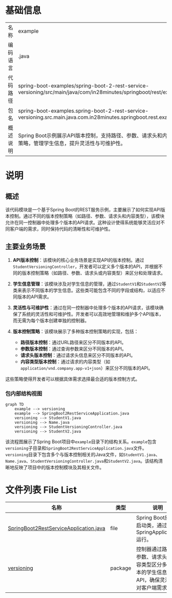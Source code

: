 # 基础信息

|      |      |
|------|------|
| 名称 | example |
| 编码语言 | .java |
| 代码路径 | spring-boot-examples/spring-boot-2-rest-service-versioning/src/main/java/com/in28minutes/springboot/rest/example |
| 包名 | spring-boot-examples.spring-boot-2-rest-service-versioning.src.main.java.com.in28minutes.springboot.rest.example |
| 概述说明 | Spring Boot示例展示API版本控制，支持路径、参数、请求头和内容类型策略，管理学生信息，提升灵活性与可维护性。 |

# 说明

## 概述

该代码模块是一个基于Spring Boot的REST服务示例，主要展示了如何实现API版本控制。通过不同的版本控制策略（如路径、参数、请求头和内容类型），该模块允许在同一控制器中处理多个版本的API请求。这种设计使得系统能够灵活应对不同客户端的需求，同时保持代码的清晰性和可维护性。

## 主要业务场景

1. **API版本控制**：该模块的核心业务场景是实现API的版本控制。通过`StudentVersioningController`，开发者可以定义多个版本的API，并根据不同的版本控制策略（如路径、参数、请求头或内容类型）来区分和处理请求。

2. **学生信息管理**：该模块涉及对学生信息的管理，通过`StudentV1`和`StudentV2`等类来表示不同版本的学生信息。这些类可能包含不同的字段或结构，以适应不同版本的API需求。

3. **灵活性与可维护性**：通过在同一控制器中处理多个版本的API请求，该模块确保了系统的灵活性和可维护性。开发者可以高效地管理和维护多个API版本，而无需为每个版本创建单独的控制器。

4. **版本控制策略**：该模块展示了多种版本控制策略的实现，包括：
   - **路径版本控制**：通过URL路径来区分不同版本的API。
   - **参数版本控制**：通过查询参数来区分不同版本的API。
   - **请求头版本控制**：通过请求头信息来区分不同版本的API。
   - **内容类型版本控制**：通过请求的内容类型（如`application/vnd.company.app-v1+json`）来区分不同版本的API。

这些策略使得开发者可以根据具体需求选择最合适的版本控制方式。


### 包内部结构视图

```mermaid
graph TD
    example --> versioning
    example --> SpringBoot2RestServiceApplication.java
    versioning --> StudentV1.java
    versioning --> Name.java
    versioning --> StudentVersioningController.java
    versioning --> StudentV2.java
```

该流程图展示了Spring Boot项目中`example`目录下的结构关系。`example`包含`versioning`子目录和`SpringBoot2RestServiceApplication.java`文件。`versioning`目录下包含多个与版本控制相关的Java文件，如`StudentV1.java`、`Name.java`、`StudentVersioningController.java`和`StudentV2.java`。该结构清晰地反映了项目中的版本控制模块及其相关文件。

# 文件列表 File List

| 名称   | 类型  | 说明 |
|-------|------|-------------|
| [SpringBoot2RestServiceApplication.java](SpringBoot2RestServiceApplication.md) | file | Spring Boot应用启动类，通过SpringApplication运行。 |
| [versioning](versioning/_module.md) | package | 控制器通过路径、参数、请求头和内容类型区分多个版本的学生信息API，确保灵活应对客户端需求。 |


